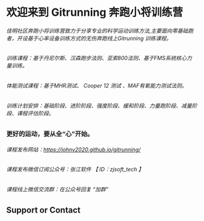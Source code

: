# 欢迎来到 Gitrunning 奔跑小将训练营
###### 佳明社区奔跑小将训练营致力于分享专业的科学运动训练方法,主要面向零基础跑者，开设基于心率设备训练方式的无伤奔跑线上Gitrunning 训练课程。
###### 训练课程：基于丹尼尔斯、汉森跑步法则、亚索800法则、基于FMS系统核心力量训练。
###### 体能测试课程：基于MHR测试、 Cooper 12 测试 、MAF有氧能力测试法则。
###### 训练计划安排：基础阶段、进阶阶段、强度阶段、缓和阶段、力量跑阶段、减量阶段、课程评估阶段。

### 更好的运动，要从全“心”开始。
###### 课程发布网站：https://johny2020.github.io/gitrunning/
###### 课程发布微信订阅公众号：张江软件 【 ID：zjsoft_tech 】
###### 课程线上微信交流群：在公众号回复 “加群”
## Support or Contact
